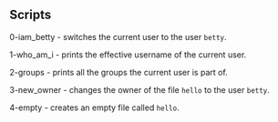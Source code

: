 ## Scripts
0-iam_betty - switches the current user to the user `betty`.
 
1-who_am_i - prints the effective username of the current user.

2-groups -  prints all the groups the current user is part of.

3-new_owner - changes the owner of the file `hello` to the user `betty`.

4-empty - creates an empty file called `hello`.

